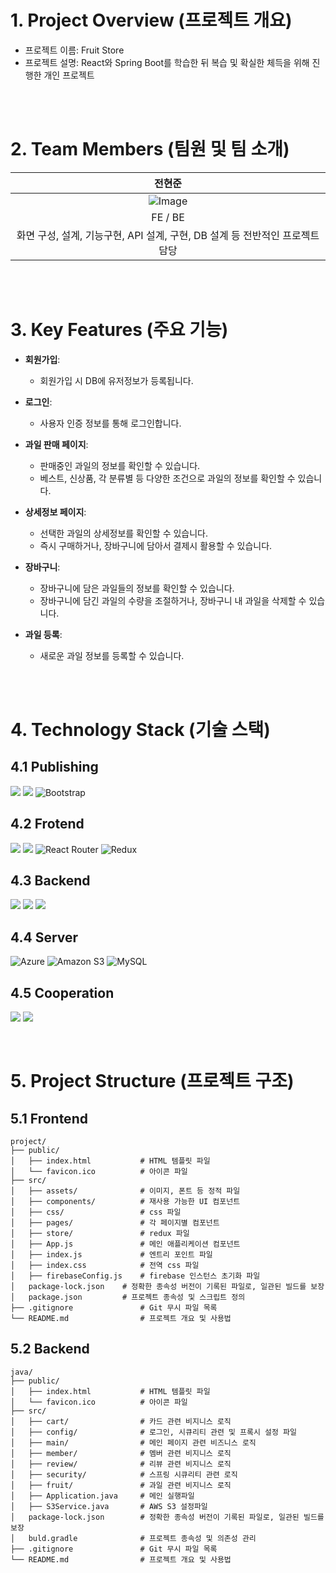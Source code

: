 
# 1. Project Overview (프로젝트 개요)
- 프로젝트 이름: Fruit Store
- 프로젝트 설명: React와 Spring Boot를 학습한 뒤 복습 및 확실한 체득을 위해 진행한 개인 프로젝트 

<br/>
<br/>

# 2. Team Members (팀원 및 팀 소개)
| 전현준 |
|:------:|
| ![Image](https://github.com/user-attachments/assets/b97c1b7c-51b2-496b-a2a8-97cbdd1fd32e) |
| FE / BE |
| 화면 구성, 설계, 기능구현, API 설계, 구현, DB 설계 등 전반적인 프로젝트 담당 |

<br/>
<br/>

# 3. Key Features (주요 기능)
- **회원가입**:
  - 회원가입 시 DB에 유저정보가 등록됩니다.

- **로그인**:
  - 사용자 인증 정보를 통해 로그인합니다.

- **과일 판매 페이지**:
  - 판매중인 과일의 정보를 확인할 수 있습니다.
  - 베스트, 신상품, 각 분류별 등 다양한 조건으로 과일의 정보를 확인할 수 있습니다.

- **상세정보 페이지**:
  - 선택한 과일의 상세정보를 확인할 수 있습니다.
  - 즉시 구매하거나, 장바구니에 담아서 결제시 활용할 수 있습니다.

- **장바구니**:
  - 장바구니에 담은 과일들의 정보를 확인할 수 있습니다.
  - 장바구니에 담긴 과일의 수량을 조절하거나, 장바구니 내 과일을 삭제할 수 있습니다.

- **과일 등록**:
  - 새로운 과일 정보를 등록할 수 있습니다.
    
<br/>
<br/>


# 4. Technology Stack (기술 스택)
## 4.1 Publishing
<img src="https://img.shields.io/badge/html5-E34F26?style=for-the-badge&logo=html5&logoColor=white"> <img src="https://img.shields.io/badge/css-1572B6?style=for-the-badge&logo=css3&logoColor=white"> ![Bootstrap](https://img.shields.io/badge/bootstrap-%238511FA.svg?style=for-the-badge&logo=bootstrap&logoColor=white)

## 4.2 Frotend
<img src="https://img.shields.io/badge/javascript-F7DF1E?style=for-the-badge&logo=javascript&logoColor=black"> <img src="https://img.shields.io/badge/react-61DAFB?style=for-the-badge&logo=react&logoColor=black">  ![React Router](https://img.shields.io/badge/React_Router-CA4245?style=for-the-badge&logo=react-router&logoColor=white) ![Redux](https://img.shields.io/badge/redux-%23593d88.svg?style=for-the-badge&logo=redux&logoColor=white)  

## 4.3 Backend
<img src="https://img.shields.io/badge/java-007396?style=for-the-badge&logo=java&logoColor=white">   <img src="https://img.shields.io/badge/springboot-6DB33F?style=for-the-badge&logo=springboot&logoColor=white"> <img src="https://img.shields.io/badge/Spring_Security-6DB33F?style=for-the-badge&logo=Spring-Security&logoColor=white">

## 4.4 Server
![Azure](https://img.shields.io/badge/azure-%230072C6.svg?style=for-the-badge&logo=microsoftazure&logoColor=white)  ![Amazon S3](https://img.shields.io/badge/Amazon%20S3-FF9900?style=for-the-badge&logo=amazons3&logoColor=white)  ![MySQL](https://img.shields.io/badge/mysql-4479A1.svg?style=for-the-badge&logo=mysql&logoColor=white)

## 4.5 Cooperation
<img src="https://img.shields.io/badge/Git-F05032?style=flat-square&logo=git&logoColor=white"/>   <img src="https://img.shields.io/badge/GitHub-181717?style=flat-square&logo=GitHub&logoColor=white"/> 

<br/>

# 5. Project Structure (프로젝트 구조)
## 5.1 Frontend
```plaintext
project/
├── public/
│   ├── index.html           # HTML 템플릿 파일
│   └── favicon.ico          # 아이콘 파일
├── src/
│   ├── assets/              # 이미지, 폰트 등 정적 파일
│   ├── components/          # 재사용 가능한 UI 컴포넌트
│   ├── css/                 # css 파일
│   ├── pages/               # 각 페이지별 컴포넌트
│   ├── store/               # redux 파일
│   ├── App.js               # 메인 애플리케이션 컴포넌트
│   ├── index.js             # 엔트리 포인트 파일
│   ├── index.css            # 전역 css 파일
│   ├── firebaseConfig.js    # firebase 인스턴스 초기화 파일
│   package-lock.json    # 정확한 종속성 버전이 기록된 파일로, 일관된 빌드를 보장
│   package.json         # 프로젝트 종속성 및 스크립트 정의
├── .gitignore               # Git 무시 파일 목록
└── README.md                # 프로젝트 개요 및 사용법
```

## 5.2 Backend
```plaintext
java/
├── public/
│   ├── index.html           # HTML 템플릿 파일
│   └── favicon.ico          # 아이콘 파일
├── src/
│   ├── cart/                # 카드 관련 비지니스 로직
│   ├── config/              # 로그인, 시큐리티 관련 및 프록시 설정 파일
│   ├── main/                # 메인 페이지 관련 비즈니스 로직
│   ├── member/              # 멤버 관련 비지니스 로직
│   ├── review/              # 리뷰 관련 비지니스 로직
│   ├── security/            # 스프링 시큐리티 관련 로직
│   ├── fruit/               # 과일 관련 비지니스 로직
│   ├── Application.java     # 메인 실행파일 
│   ├── S3Service.java       # AWS S3 설정파일
│   package-lock.json        # 정확한 종속성 버전이 기록된 파일로, 일관된 빌드를 보장
│   buld.gradle              # 프로젝트 종속성 및 의존성 관리
├── .gitignore               # Git 무시 파일 목록
└── README.md                # 프로젝트 개요 및 사용법
```
<br/>
<br/>

